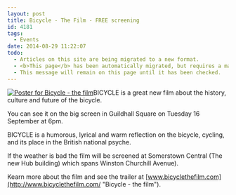 ```yaml
---
layout: post
title: Bicycle - The Film - FREE screening
id: 4181
tags:
  - Events
date: 2014-08-29 11:22:07
todo:
  - Articles on this site are being migrated to a new format.
  - <b>This page</b> has been automatically migrated, but requires a manual check-&amp;-tune to ensure the format and links all work as expected.
  - This message will remain on this page until it has been checked.
---
```


[![Poster for Bicycle - the film](http://www.pompeybug.co.uk/wp-content/uploads/2014/08/Bicycle-film-poster-s-203x300.jpg)](http://www.pompeybug.co.uk/wp-content/uploads/2014/08/Bicycle-film-poster-s.jpg)BICYCLE is a great new film about the history, culture and future of the bicycle.

You can see it on the big screen in Guildhall Square on Tuesday 16 September at 6pm.

BICYCLE is a humorous, lyrical and warm reflection on the bicycle, cycling, and its place in the British national psyche.

If the weather is bad the film will be screened at Somerstown Central (The new Hub building) which spans Winston Churchill Avenue).

Kearn more about the film and see the trailer at [www.bicyclethefilm.com](http://www.bicyclethefilm.com/ "Bicycle - the film").